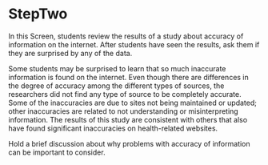 # StepTwo

In this Screen, students review the results of a study about accuracy of information on the internet. After students have seen the results, ask them if they are surprised by any of the data.

Some students may be surprised to learn that so much inaccurate information is found on the internet. Even though there are differences in the degree of accuracy among the different types of sources, the researchers did not find any type of source to be completely accurate. Some of the inaccuracies are due to sites not being maintained or updated; other inaccuracies are related to not understanding or misinterpreting information. The results of this study are consistent with others that also have found significant inaccuracies on health-related websites. 

Hold a brief discussion about why problems with accuracy of information can be important to consider.